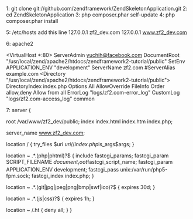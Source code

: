 1: git clone git://github.com/zendframework/ZendSkeletonApplication.git
2: cd ZendSkeletonApplication
3: php composer.phar self-update
4: php composer.phar install

5: /etc/hosts add this line
127.0.0.1   zf2_dev.com
127.0.0.1   www.zf2_dev.com

6: apache2 

<VirtualHost *:80>
    ServerAdmin yuchih@facebook.com
    DocumentRoot "/usr/local/zend/apache2/htdocs/zendframework2-tutorial/public"
    SetEnv APPLICATION_ENV "development"
    ServerName zf2.com
    #ServerAlias example.com
    <Directory "/usr/local/zend/apache2/htdocs/zendframework2-tutorial/public">
        DirectoryIndex index.php
        Options All
        AllowOverride FileInfo
        Order allow,deny
        Allow from all
    </Directory>
    ErrorLog "logs/zf2.com-error_log"
    CustomLog "logs/zf2.com-access_log" common
</VirtualHost>

7: 
server {

root /var/www/zf2_dev/public;
index index.html index.htm index.php;

server_name www.zf2_dev.com;

location / {
try_files $uri $uri/ /index.php$is_args$args;
}

location ~ .*\.(php|phtml)?$ {
include fastcgi_params;
fastcgi_param SCRIPT_FILENAME $document_root$fastcgi_script_name;
fastcgi_param APPLICATION_ENV development;
fastcgi_pass unix:/var/run/php5-fpm.sock;
fastcgi_index index.php;
}

location ~ .*\.(git|jpg|jpeg|png|bmp|swf|ico)?$ {
expires 30d;
}

location ~ .*\.(js|css)?$ {
expires 1h;
}

location ~ /\.ht {
deny all;
}
}

 

